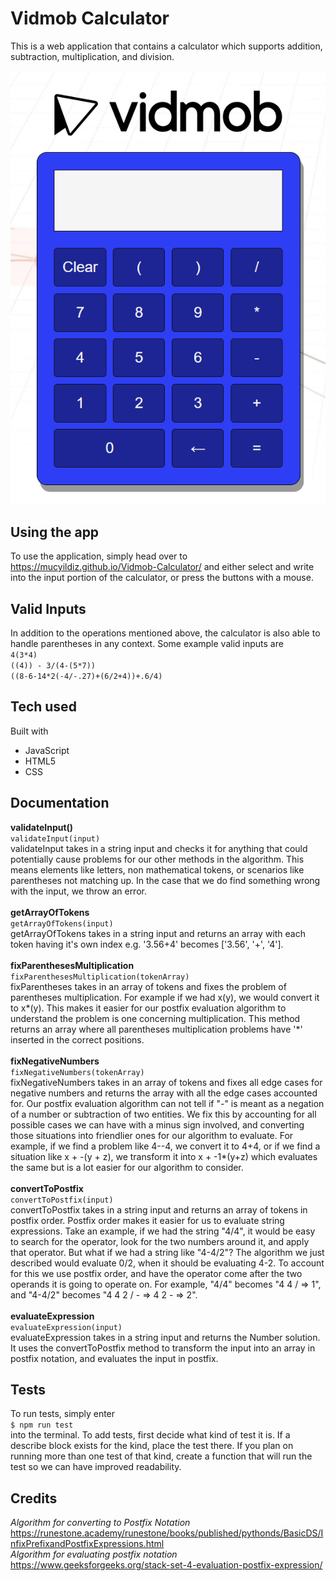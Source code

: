 # Vidmob Calculator
This is a web application that contains a calculator which supports addition, subtraction, multiplication, and division. 

![Image](./images/vidmobCalculator.png)
<br />
## Using the app
To use the application, simply head over to https://mucyildiz.github.io/Vidmob-Calculator/ and either select and write into the input portion of the calculator, or press the buttons with a mouse. 

## Valid Inputs
In addition to the operations mentioned above, the calculator is also able to handle parentheses in any context. Some example valid inputs are<br />
`4(3*4)` <br />
`((4)) - 3/(4-(5*7))` <br />
`((8-6-14*2(-4/-.27)+(6/2+4))+.6/4)` <br />

## Tech used
Built with <br />
* JavaScript <br />
* HTML5 <br />
* CSS

## Documentation
**validateInput()** <br />
`validateInput(input)`<br />
validateInput takes in a string input and checks it for anything that could potentially cause problems for our other methods in the algorithm. This means elements like letters, non mathematical tokens, or scenarios like parentheses not matching up. In the case that we do find something wrong with the input, we throw an error.
<br /> <br />
**getArrayOfTokens** <br />
`getArrayOfTokens(input)`<br />
getArrayOfTokens takes in a string input and returns an array with each token having it's own index e.g. '3.56+4' becomes ['3.56', '+', '4'].
<br /> <br />
**fixParenthesesMultiplication**<br />
`fixParenthesesMultiplication(tokenArray)`<br />
fixParentheses takes in an array of tokens and fixes the problem of parentheses multiplication. For example if we had x(y), we would convert it to x\*(y). This makes it easier for our postfix evaluation algorithm to understand the problem is one concerning multiplication. This method returns an array where all parentheses multiplication problems have '\*' inserted in the correct positions.
<br /> <br />
**fixNegativeNumbers** <br />
`fixNegativeNumbers(tokenArray)` <br />
fixNegativeNumbers takes in an array of tokens and fixes all edge cases for negative numbers and returns the array with all the edge cases accounted for. Our postfix evaluation algorithm can not tell if "-" is meant as a negation of a number or subtraction of two entities. We fix this by accounting for all possible cases we can have with a minus sign involved, and converting those situations into friendlier ones for our algorithm to evaluate. For example, if we find a problem like 4--4, we convert it to 4+4, or if we find a situation like x + -(y + z), we transform it into x + -1*(y+z) which evaluates the same but is a lot easier for our algorithm to consider.
<br /> <br />
**convertToPostfix** <br />
`convertToPostfix(input)` <br />
convertToPostfix takes in a string input and returns an array of tokens in postfix order. Postfix order makes it easier for us to evaluate string expressions. Take an example, if we had the string "4/4", it would be easy to search for the operator, look for the two numbers around it, and apply that operator. But what if we had a string like "4-4/2"? The algorithm we just described would evaluate 0/2, when it should be evaluating 4-2. To account for this we use postfix order, and have the operator come after the two operands it is going to operate on. For example, "4/4" becomes "4 4 / => 1", and "4-4/2" becomes "4 4 2 / - => 4 2 - => 2". 
<br /> <br />
**evaluateExpression** <br />
`evaluateExpression(input)` <br />
evaluateExpression takes in a string input and returns the Number solution. It uses the convertToPostfix method to transform the input into an array in postfix notation, and evaluates the input in postfix.
<br />
## Tests
To run tests, simply enter <br />
`$ npm run test` <br />
into the terminal. To add tests, first decide what kind of test it is. If a describe block exists for the kind, place the test there. If you plan on running more than one test of that kind, create a function that will run the test so we can have improved readability. 
<br />
## Credits
*Algorithm for converting to Postfix Notation* <br />
https://runestone.academy/runestone/books/published/pythonds/BasicDS/InfixPrefixandPostfixExpressions.html <br />
*Algorithm for evaluating postfix notation* <br />
https://www.geeksforgeeks.org/stack-set-4-evaluation-postfix-expression/
